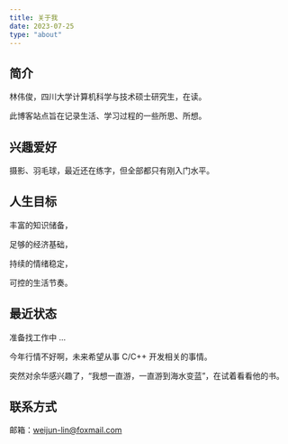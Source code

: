 ```yaml
---
title: 关于我
date: 2023-07-25
type: "about"
---
```

## 简介

林伟俊，四川大学计算机科学与技术硕士研究生，在读。

此博客站点旨在记录生活、学习过程的一些所思、所想。

## 兴趣爱好

摄影、羽毛球，最近还在练字，但全部都只有刚入门水平。

## 人生目标

丰富的知识储备，

足够的经济基础，

持续的情绪稳定，

可控的生活节奏。

## 最近状态

准备找工作中 ...

今年行情不好啊，未来希望从事 C/C++ 开发相关的事情。



突然对余华感兴趣了，“我想一直游，一直游到海水变蓝”，在试着看看他的书。

## 联系方式

邮箱：weijun-lin@foxmail.com
